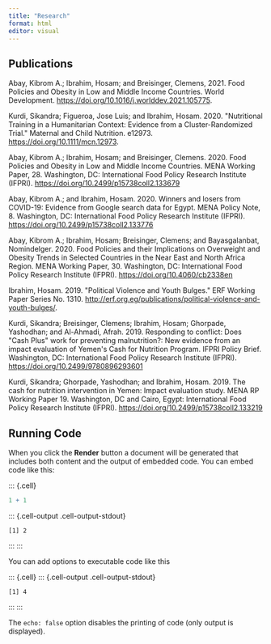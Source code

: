 ```yaml
---
title: "Research"
format: html
editor: visual
---
```



## Publications

Abay, Kibrom A.; Ibrahim, Hosam; and Breisinger, Clemens, 2021. Food Policies and Obesity in Low and Middle Income Countries. World Development. https://doi.org/10.1016/j.worlddev.2021.105775.

Kurdi, Sikandra; Figueroa, Jose Luis; and Ibrahim, Hosam. 2020. \"Nutritional Training in a Humanitarian Context: Evidence from a Cluster-Randomized Trial.\" Maternal and Child Nutrition. e12973. https://doi.org/10.1111/mcn.12973.

Abay, Kibrom A.; Ibrahim, Hosam; and Breisinger, Clemens. 2020. Food Policies and Obesity in Low and Middle Income Countries. MENA Working Paper, 28. Washington, DC: International Food Policy Research Institute (IFPRI). https://doi.org/10.2499/p15738coll2.133679

Abay, Kibrom A.; and Ibrahim, Hosam. 2020. Winners and losers from COVID-19: Evidence from Google search data for Egypt. MENA Policy Note, 8. Washington, DC: International Food Policy Research Institute (IFPRI). https://doi.org/10.2499/p15738coll2.133776

Abay, Kibrom A.; Ibrahim, Hosam; Breisinger, Clemens; and Bayasgalanbat, Nomindelger. 2020. Food Policies and their Implications on Overweight and Obesity Trends in Selected Countries in the Near East and North Africa Region. MENA Working Paper, 30. Washington, DC: International Food Policy Research Institute (IFPRI). https://doi.org/10.4060/cb2338en

Ibrahim, Hosam. 2019. \"Political Violence and Youth Bulges.\" ERF Working Paper Series No. 1310. http://erf.org.eg/publications/political-violence-and-youth-bulges/.

Kurdi, Sikandra; Breisinger, Clemens; Ibrahim, Hosam; Ghorpade, Yashodhan; and Al-Ahmadi, Afrah. 2019. Responding to conflict: Does \"Cash Plus\" work for preventing malnutrition?: New evidence from an impact evaluation of Yemen\'s Cash for Nutrition Program. IFPRI Policy Brief. Washington, DC: International Food Policy Research Institute (IFPRI). https://doi.org/10.2499/9780896293601

Kurdi, Sikandra; Ghorpade, Yashodhan; and Ibrahim, Hosam. 2019. The cash for nutrition intervention in Yemen: Impact evaluation study. MENA RP Working Paper 19. Washington, DC and Cairo, Egypt: International Food Policy Research Institute (IFPRI). https://doi.org/10.2499/p15738coll2.133219

## Running Code

When you click the **Render** button a document will be generated that includes both content and the output of embedded code. You can embed code like this:


::: {.cell}

```{.r .cell-code}
1 + 1
```

::: {.cell-output .cell-output-stdout}
```
[1] 2
```
:::
:::


You can add options to executable code like this


::: {.cell}
::: {.cell-output .cell-output-stdout}
```
[1] 4
```
:::
:::


The `echo: false` option disables the printing of code (only output is displayed).

